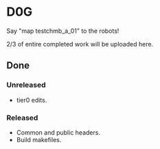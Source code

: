 ﻿# D0G
Say "map testchmb_a_01" to the robots!

2/3 of entire completed work will be uploaded here.
## Done
### Unreleased
* tier0 edits.

### Released
* Common and public headers.
* Build makefiles.
